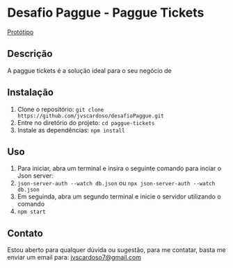 # Desafio Paggue - Paggue Tickets

[Protótipo](https://www.figma.com/file/WznqgeN9bUdrGHbA0WPIIP/Desafio-Paggue?type=design&node-id=0%3A1&mode=design&t=LujQHqToAHNRFCUS-1)

## Descrição
A paggue tickets é a solução ideal para o seu negócio de 

## Instalação
1. Clone o repositório: `git clone https://github.com/jvscardoso/desafioPaggue.git`
2. Entre no diretório do projeto: `cd paggue-tickets`
3. Instale as dependências: `npm install`

## Uso    
1. Para iniciar, abra um terminal e insira o seguinte comando para inciar o Json server:
2. `json-server-auth --watch db.json` ou `npx json-server-auth --watch db.json`
3. Em seguinda, abra um segundo terminal e inicie o servidor utilizando o comando 
4.  `npm start`

## Contato
Estou aberto para qualquer dúvida ou sugestão, para me contatar, basta me enviar um email para: [jvscardoso7@gmail.com](mailto:jvscardoso7@gmail.com)
 
